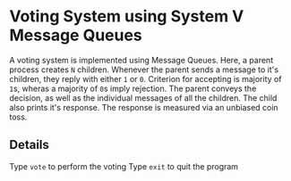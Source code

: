 # Voting System using System V Message Queues

 A voting system is implemented using Message Queues. Here, a parent process creates `N` children. Whenever the parent sends a message to it's children, they reply with either `1` or `0`. Criterion for accepting is majority of `1`s, wheras a majority of `0`s imply rejection. The parent conveys the decision, as well as the individual messages of all the children. The child also prints it's response. The response is measured via an unbiased coin toss.

 ## Details

Type `vote` to perform the voting
Type `exit` to quit the program
